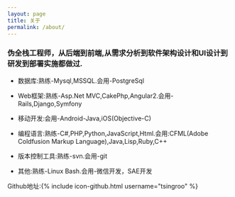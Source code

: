 ```yaml
---
layout: page
title: 关于
permalink: /about/
---
```


 ### 伪全栈工程师，从后端到前端,从需求分析到软件架构设计和UI设计到研发到部署实施都做过.

 - 数据库:熟练-Mysql,MSSQL.会用-PostgreSql

 - Web框架:熟练-Asp.Net MVC,CakePhp,Angular2.会用-Rails,Django,Symfony

 - 移动开发:会用-Android-Java,iOS(Objective-C)

 - 编程语言:熟练-C#,PHP,Python,JavaScript,Html.会用:CFML(Adobe Coldfusion Markup Language),Java,Lisp,Ruby,C++

 - 版本控制工具:熟练-svn.会用-git

 - 其他:熟练-Linux Bash.会用-微信开发，SAE开发


Github地址:{% include icon-github.html username="tsingroo" %}
